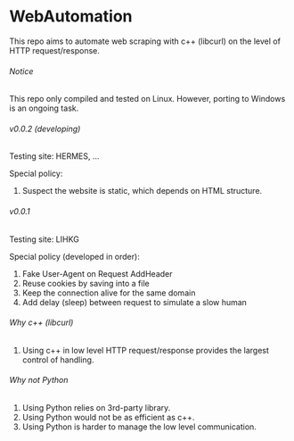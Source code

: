 # WebAutomation
This repo aims to automate web scraping with c++ (libcurl) on the level of HTTP request/response.

###### Notice
This repo only compiled and tested on Linux. However, porting to Windows is an ongoing task.

###### v0.0.2 (developing)
Testing site: HERMES, ...

Special policy:
1. Suspect the website is static, which depends on HTML structure.

###### v0.0.1
Testing site: LIHKG

Special policy (developed in order):
1. Fake User-Agent on Request AddHeader
2. Reuse cookies by saving into a file
3. Keep the connection alive for the same domain
4. Add delay (sleep) between request to simulate a slow human

###### Why c++ (libcurl)
1. Using c++ in low level HTTP request/response provides the largest control of handling.

###### Why not Python
1. Using Python relies on 3rd-party library.
2. Using Python would not be as efficient as c++.
3. Using Python is harder to manage the low level communication.
